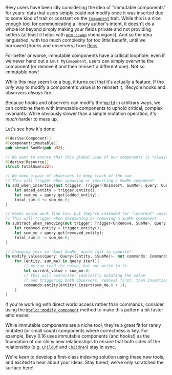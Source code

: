 <!-- Add Immutable `Component` Support -->
<!-- https://github.com/bevyengine/bevy/pull/16372 -->

Bevy users have been idly considering the idea of "immutable components" for years:
data that users simply could not modify once it was inserted due to some kind of trait or constant on the [`Component`] trait.
While this is a nice enough tool for communicating a library author's intent, it doesn't do a whole lot beyond simply making your fields private and not providing setters (at least it helps with [`mem::swap`] shenanigans).
And so the idea languished, with too much complexity for too little benefit,
until we borrowed [hooks and observers] from [flecs].

For better or worse, immutable components have a critical loophole: even if we never hand out a `&mut MyComponent`,
users can simply overwrite the component (or remove it and then reinsert a different one).
Not so immutable now!

While this may seem like a bug, it turns out that it's actually a feature.
If the *only* way to modify a component's value is to reinsert it,
lifecycle hooks and observers *always* fire.

Because hooks and observers can modify the [`World`] in arbitrary ways,
we can combine them with immutable components to uphold critical, complex invariants.
While obviously slower than a simple mutation operation,
it's *much* harder to mess up.

Let's see how it's done:

```rust
#[derive(Component)]
#[component(immutable)]
pub struct SumMe(pub u32);

// We want to ensure that this global view of our components is *always* correct
#[derive(Resource)]
struct TotalSum(u32);

// We need a pair of observers to keep track of the sum
// This will trigger when spawning or inserting a SumMe component
fn add_when_inserting(mut trigger: Trigger<OnInsert, SumMe>, query: Query<&SumMe>, mut total_sum: ResMut<TotalSum>){
    let added_entity = trigger.entity();
    let sum_me = query.get(added_entity);
    total_sum.0 += sum_me.0;
}

// Hooks would work fine too: but they're intended for "inherent" constructor/destructor style logic
// This will trigger when despawning or removing a SumMe component
fn subtract_when_removing(mut trigger: Trigger<OnRemove, SumMe>, query: Query<&SumMe>, mut total_sum: ResMut<TotalSum>){
    let removed_entity = trigger.entity();
    let sum_me = query.get(removed_entity);
    total_sum.0 -= sum_me.0;
}

// Changing this to `&mut SumMe` would fail to compile!
fn modify_values(query: Query<(Entity, &SumMe)>, mut commands: Commands){
    for (entity, sum_me) in query.iter(){
        // We can read the value, but not write to it.
        let current_value = sum_me.0;
        // This will overwrite: indirectly mutating the value
        // and triggering both observers: removal first, then insertion
        commands.entity(entity).insert(sum_me.0 + 1);
    }
}
```

If you're working with direct world access rather than commands, consider using the [`World::modify_component`] method to make this pattern a bit faster amd easier.

While immutable components are a niche tool, they're a great fit for rarely mutated (or small count) components where correctness is key.
For example, Bevy 0.16 uses immutable components (and hooks!) as the foundation of our shiny new relationships to ensure that both sides of the relationship (e.g. [`ChildOf`] and [`Children`]) stay in sync.

We're keen to develop a first-class indexing solution using these new tools, and excited to hear about your ideas. Stay tuned; we've only scratched the surface here!

[`Component`]: https://docs.rs/bevy/0.16/bevy/ecs/component/trait.Component.html
[`mem::swap`]: https://doc.rust-lang.org/std/mem/fn.swap.html
[flecs]: https://github.com/SanderMertens/flecs
[`World`]: https://docs.rs/bevy/0.16/bevy/ecs/prelude/struct.World.html
[`World::modify_component`]: https://docs.rs/bevy/0.16/bevy/prelude/struct.World.html#method.modify_component
[`ChildOf`]: https://docs.rs/bevy/0.16/bevy/ecs/hierarchy/struct.ChildOf.html
[`Children`]: https://docs.rs/bevy/0.16/bevy/ecs/hierarchy/struct.Children.html
